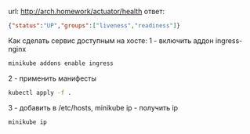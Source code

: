 url: http://arch.homework/actuator/health
ответ:
```json
{"status":"UP","groups":["liveness","readiness"]}
```

Как сделать сервис доступным на хосте:
1 - включить аддон ingress-nginx
```bash
minikube addons enable ingress
```
2 - применить манифесты
```bash
kubectl apply -f . 
```
3 - добавить в /etc/hosts, minikube ip - получить ip
```bash
minikube ip
```    



